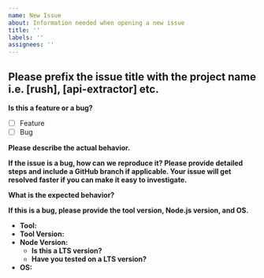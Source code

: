 ```yaml
---
name: New Issue
about: Information needed when opening a new issue	
title: ''
labels: ''	
assignees: ''
---
```


## Please prefix the issue title with the project name i.e. [rush], [api-extractor] etc. ##

**Is this a feature or a bug?**

- [ ] Feature
- [ ] Bug

**Please describe the actual behavior.**

**If the issue is a bug, how can we reproduce it? Please provide detailed steps and include a GitHub branch if applicable. Your issue will get resolved faster if you can make it easy to investigate.**

**What is the expected behavior?**

**If this is a bug, please provide the tool version, Node.js version, and OS.**

* **Tool:** 
* **Tool Version:** 
* **Node Version:** 
  * **Is this a LTS version?** 
  * **Have you tested on a LTS version?** 
* **OS:** 
